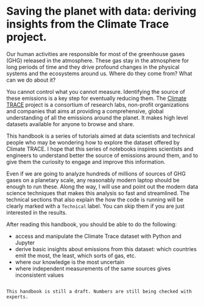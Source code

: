 # Saving the planet with data: deriving insights from the Climate Trace project.

Our human activities are responsible for most of the greenhouse gases (GHG) 
released in the atmosphere. These gas stay in the atmosphere for long periods  of time and they drive profound changes in the physical systems and the ecosystems around us. Where do they come from? What can we do about it?

You cannot control what you cannot measure. Identifying the source of these emissions is a key step for eventually reducing them. The [Climate TRACE](https://climatetrace.org/) project is a consortium of research labs, non-profit organizations and companies that aims at providing a comprehensive, global understanding of all the emissions around the planet. It makes high level datasets available for anyone to browse and share.

This handbook is a series of tutorials aimed at data scientists and technical people who may be wondering how to explore the dataset offered by Climate TRACE. I hope that this series of notebooks inspires scientists and engineers to understand better the source of emissions around them, and to give them the curiosity to engage and improve this information.

Even if we are going to analyze hundreds of millions of sources of GHG gases on a planetary scale, any reasonably modern laptop should be enough to run these. Along the way, I will use and point out the modern data science techniques that makes this analysis so fast and streamlined. 
The technical sections that also explain the how the code is running will be clearly marked with a `Technical` label. You can skip them if you are just interested in the results.

After reading this handbook, you should be able to do the following:
- access and manipulate the Climate Trace dataset with Python and Jupyter
- derive basic insights about emissions from this dataset: which countries emit the most, the least, which sorts of gas, etc.
- where our knowledge is the most uncertain
- where independent measurements of the same sources gives inconsistent values

```{warning}

This handbook is still a draft. Numbers are still being checked with experts.

```

```{tableofcontents}
```

